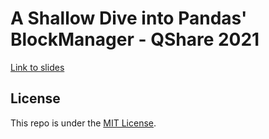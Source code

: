 # A Shallow Dive into Pandas' BlockManager - QShare 2021

[Link to slides](https://thomasjpfan.github.io/qshare-2021-lt-pandas-blockmanager)

## License

This repo is under the [MIT License](LICENSE).
